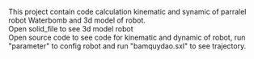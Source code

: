 This project contain code calculation kinematic and synamic of parralel robot Waterbomb and 3d model of robot.  
Open solid_file to see 3d model robot  
Open source code to see code for kinematic and dynamic of robot, run "parameter" to config robot and run "bamquydao.sxl" to see trajectory.
